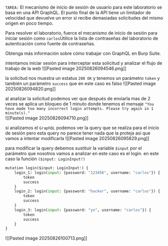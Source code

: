 `TAREA:` El mecanismo de inicio de sesión de usuario para este laboratorio se basa en una API GraphQL. El punto final de la API tiene un limitador de velocidad que devuelve un error si recibe demasiadas solicitudes del mismo origen en poco tiempo.

Para resolver el laboratorio, fuerce el mecanismo de inicio de sesión para iniciar sesión como `carlos`Utilice la lista de contraseñas del laboratorio de autenticación como fuente de contraseñas.

Obtenga más información sobre cómo trabajar con GraphQL en Burp Suite.

intentamos iniciar sesión para interceptar esta solicitud y analizar el flujo de trabajo de la web
![[Pasted image 20250826094546.png]]

la solicitud nos muestra un estatus `200 OK` y tenemos un parámetro `token` y también un parámetro `success` que en este caso es falso
![[Pasted image 20250826094820.png]]

al analizar la solicitud podemos ver que después de enviarla mas de  2 veces se aplica un bloqueo de 1 minuto donde tenemos el mensaje `"You have made too many incorrect login attempts. Please try again in 1 minute(s)."`  
![[Pasted image 20250826094710.png]]

si analizamos el `GraphQL` podemos ver la query que se realiza para el inicio de sesión pero esta query no parece tener nada que la proteja así que vamos a intentar modificarla
![[Pasted image 20250826095829.png]]

para modificar la query debemos sustituir la variable `$input` por el parámetro que nosotros vamos a analizar en este caso es el login. en este caso la función `($input: LoginInput!)` 

```python
mutation login($input: LoginInput!) {
    login_1: login(input: {password: "123456", username: "carlos"}) {
        token
        success
    }
    login_2: login(input: {password: "hacker", username: "carlos"}) {
        token
        success
    }
    login_3: login(input: {password: "yo", username: "carlos"}) {
        token
        success
    }
}
```

![[Pasted image 20250826100713.png]]